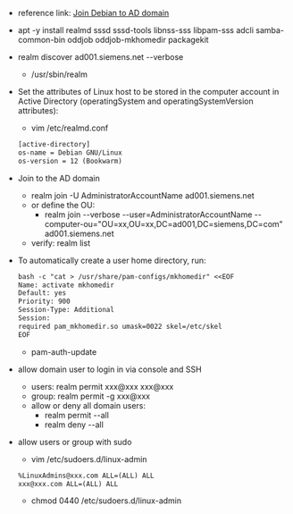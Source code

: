 - reference link: [Join Debian to AD domain](https://poweradm.com/join-ubuntu-debian-active-directory-domain/)

- apt -y install realmd sssd sssd-tools libnss-sss libpam-sss adcli samba-common-bin oddjob oddjob-mkhomedir packagekit
- realm discover ad001.siemens.net --verbose
    - /usr/sbin/realm
- Set the attributes of Linux host to be stored in the computer account in Active Directory (operatingSystem and operatingSystemVersion attributes):
    - vim /etc/realmd.conf
    ```txt
    [active-directory]
    os-name = Debian GNU/Linux
    os-version = 12 (Bookwarm)
    ```
- Join to the AD domain
    - realm join -U AdministratorAccountName ad001.siemens.net
    - or define the OU:
        - realm join --verbose --user=AdministratorAccountName --computer-ou="OU=xx,OU=xx,DC=ad001,DC=siemens,DC=com" ad001.siemens.net
    - verify: realm list
- To automatically create a user home directory, run:
    ```txt
    bash -c "cat > /usr/share/pam-configs/mkhomedir" <<EOF
    Name: activate mkhomedir
    Default: yes
    Priority: 900
    Session-Type: Additional
    Session:
    required pam_mkhomedir.so umask=0022 skel=/etc/skel
    EOF
    ```
    - pam-auth-update
- allow domain user to login in via console and SSH
    - users: realm permit xxx@xxx xxx@xxx
    - group: realm permit -g xxx@xxx
    - allow or deny all domain users:
        - realm permit --all
        - realm deny --all
- allow users or group with sudo
    - vim /etc/sudoers.d/linux-admin
    ```txt
    %LinuxAdmins@xxx.com ALL=(ALL) ALL
    xxx@xxx.com ALL=(ALL) ALL
    ```
    - chmod 0440 /etc/sudoers.d/linux-admin
